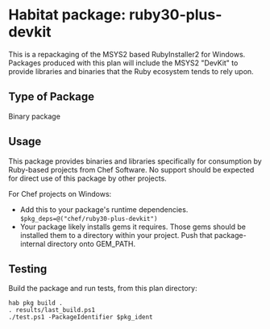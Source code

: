 # Habitat package: ruby30-plus-devkit

This is a repackaging of the MSYS2 based RubyInstaller2 for Windows. Packages produced with this plan will include the MSYS2 "DevKit" to provide libraries and binaries that the Ruby ecosystem tends to rely upon.

## Type of Package

Binary package

## Usage

This package provides binaries and libraries specifically for consumption by Ruby-based projects from Chef Software. No support should be expected for direct use of this package by other projects.

For Chef projects on Windows:

* Add this to your package's runtime dependencies. `$pkg_deps=@("chef/ruby30-plus-devkit")`
* Your package likely installs gems it requires. Those gems should be installed them to a directory within your project. Push that package-internal directory onto GEM_PATH.

## Testing

Build the package and run tests, from this plan directory:

```
hab pkg build .
. results/last_build.ps1
./test.ps1 -PackageIdentifier $pkg_ident
```
